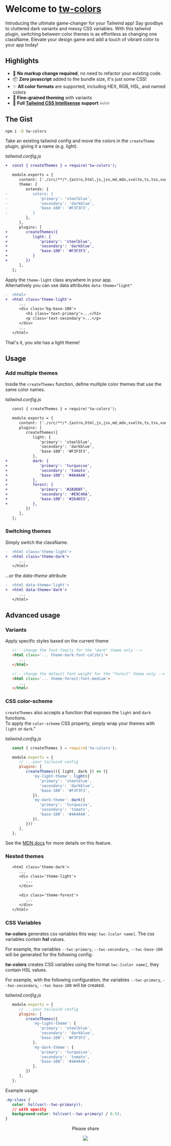 # Welcome to [tw-colors](https://github.com/L-Blondy/tw-colors)

Introducing the ultimate game-changer for your Tailwind app! Say goodbye to cluttered dark variants and messy CSS variables. With this tailwind plugin, switching between color themes is as effortless as changing one className. Elevate your design game and add a touch of vibrant color to your app today!

## Highlights

* 🚀 **No markup change required**,  no need to refactor your existing code.
* 📦 **Zero javascript** added to the bundle size, it's just some CSS!
* ✨ **All color formats** are supported, including HEX, RGB, HSL, and named colors
* 🤩 **Fine-grained theming** with variants
* 💫 **Full [Tailwind CSS Intellisense][tailwind-intellisense-url] support** 🔥🔥🔥
 

## The Gist

```bash
npm i -D tw-colors
```

Take an existing tailwind config and move the colors in the `createTheme` plugin, giving it a name (e.g. light).

*tailwind.config.js*
```diff
+  const { createThemes } = require('tw-colors');

   module.exports = {
      content: ['./src/**/*.{astro,html,js,jsx,md,mdx,svelte,ts,tsx,vue}'],
      theme: {
         extends: {
-           colors: {
-              'primary': 'steelblue',
-              'secondary': 'darkblue',
-              'base-100': '#F3F3F3',
-           }
         },
      },
      plugins: [
+        createThemes({
+           light: { 
+              'primary': 'steelblue',
+              'secondary': 'darkblue',
+              'base-100': '#F3F3F3',
+           }
+        })
      ],
   };

```

Apply the `theme-light` class anywhere in your app. \
Alternatively you can use data attributes `data-theme="light"`

```diff
-  <html>
+  <html class='theme-light'>
      ...
      <div class='bg-base-100'>
         <h1 class='text-primary'>...</h1>
         <p class='text-secondary'>...</p>
      </div>
      ...
   </html>
```

That's it, you site has a light theme!

## Usage

### Add multiple themes

Inside the `createThemes` function, define multiple color themes that use the same color names.

*tailwind.config.js*
```diff
   const { createThemes } = require('tw-colors');

   module.exports = {
      content: ['./src/**/*.{astro,html,js,jsx,md,mdx,svelte,ts,tsx,vue}'],
      plugins: [
         createThemes({
            light: { 
               'primary': 'steelblue',
               'secondary': 'darkblue',
               'base-100': '#F3F3F3',
            },
+           dark: { 
+              'primary': 'turquoise',
+              'secondary': 'tomato',
+              'base-100': '#4A4A4A',
+           },
+           forest: { 
+              'primary': '#2A9D8F',
+              'secondary': '#E9C46A',
+              'base-100': '#264653',
+           },
         })
      ],
   };
```

### Switching themes

Simply switch the className.

```diff
-  <html class='theme-light'>
+  <html class='theme-dark'>
      ...
   </html>
```

...or the *data-theme* attribute

```diff
-  <html data-theme='light'>
+  <html data-theme='dark'>
      ...
   </html>
```

## Advanced usage

###  Variants

Apply specific styles based on the current theme

```html
   <!-- change the font-family for the "dark" theme only -->
   <html class='... theme-dark:font-calibri'>
      ...
   </html>

   <!-- change the default font-weight for the "forest" theme only -->
   <html class='... theme-forest:font-medium'>
      ...
   </html>
```

### CSS color-scheme

`createThemes` also accepts a function that exposes the `light` and `dark` functions. \
To apply the `color-scheme` CSS property, simply wrap your themes with `light` or `dark`."

*tailwind.config.js*
```js
   const { createThemes } = require('tw-colors');

   module.exports = {
      // ...your tailwind config
      plugins: [
         createThemes(({ light, dark }) => ({
            'my-light-theme': light({ 
               'primary': 'steelblue',
               'secondary': 'darkblue',
               'base-100': '#F3F3F3',
            }),
            'my-dark-theme': dark({ 
               'primary': 'turquoise',
               'secondary': 'tomato',
               'base-100': '#4A4A4A',
            }),
         }))
      ],
   };
```

See the [MDN docs][mdn-color-scheme] for more details on this feature.

### Nested themes

```diff
   <html class='theme-dark'>
      ...
      <div class='theme-light'>
         ...
      </div>

      <div class='theme-forest'>
         ...
      </div>
   </html>
```

### CSS Variables

**tw-colors** generates css variables this way: `twc-[color name]`. The css variables contain **hsl** values.

For example, the variables `--twc-primary`, `--twc-secondary`, `--twc-base-100` will be generated for the following config:

**tw-colors** creates CSS variables using the format `twc-[color name]`, they contain HSL values. 

For example, with the following configuration, the variables `--twc-primary`, `--twc-secondary`, `--twc-base-100` will be created.

*tailwind.config.js*
```js
   module.exports = {
      // ...your tailwind config
      plugins: [
         createThemes({
            'my-light-theme': { 
               'primary': 'steelblue',
               'secondary': 'darkblue',
               'base-100': '#F3F3F3',
            },
            'my-dark-theme': { 
               'primary': 'turquoise',
               'secondary': 'tomato',
               'base-100': '#4A4A4A',
            },
         })
      ],
   };
```

Example usage:

```css 
.my-class {
   color: hsl(var(--twc-primary));
   // with opacity
   background-color: hsl(var(--twc-primary) / 0.5);
}
```

<div align="center">

Please share

[![][tweet]][tweet-url]

</div >

[tweet]: https://img.shields.io/twitter/url?style=social&url=https%3A%2F%2Fgithub.com%2Fsaadeghi%2Fdaisyui
[tweet-url]: https://twitter.com/intent/tweet?text=tw-colors%0ATailwind%20color%20themes%20made%20easy!%0Ahttps://github.com/L-Blondy/tw-colors
[tailwind-intellisense-url]: https://marketplace.visualstudio.com/items?itemName=bradlc.vscode-tailwindcss
[mdn-color-scheme]: https://developer.mozilla.org/en-US/docs/Web/CSS/color-scheme
<!-- https://github.com/L-Blondy/tw-colors/blob/master/README.md -->